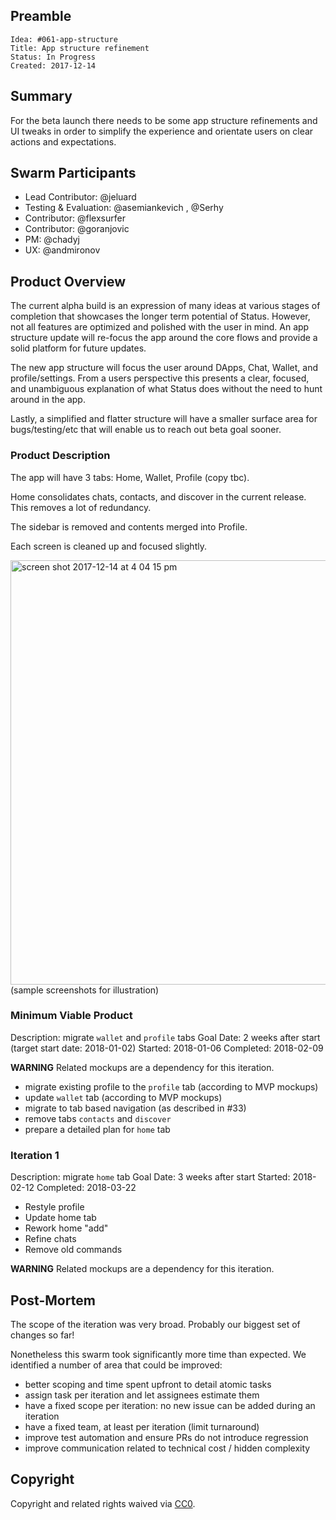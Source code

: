 ## Preamble

    Idea: #061-app-structure
    Title: App structure refinement
    Status: In Progress
    Created: 2017-12-14


## Summary

For the beta launch there needs to be some app structure refinements and UI tweaks in order to simplify the experience and orientate users on clear actions and expectations. 

## Swarm Participants

- Lead Contributor: @jeluard
- Testing & Evaluation: @asemiankevich , @Serhy
- Contributor: @flexsurfer
- Contributor: @goranjovic
- PM: @chadyj
- UX: @andmironov

## Product Overview

The current alpha build is an expression of many ideas at various stages of completion that showcases the longer term potential of Status. However, not all features are optimized and polished with the user in mind. An app structure update will re-focus the app around the core flows and provide a solid platform for future updates.

The new app structure will focus the user around DApps, Chat, Wallet, and profile/settings. From a users perspective this presents a clear, focused, and unambiguous explanation of what Status does without the need to hunt around in the app.

Lastly, a simplified and flatter structure will have a smaller surface area for bugs/testing/etc that will enable us to reach out beta goal sooner.

### Product Description

The app will have 3 tabs: Home, Wallet, Profile (copy tbc).

Home consolidates chats, contacts, and discover in the current release. This removes a lot of redundancy.

The sidebar is removed and contents merged into Profile.

Each screen is cleaned up and focused slightly.

<img width="679" alt="screen shot 2017-12-14 at 4 04 15 pm" src="https://user-images.githubusercontent.com/116099/34014328-c02a3e4c-e0e8-11e7-9784-c5495d48d438.png">
(sample screenshots for illustration)

### Minimum Viable Product

Description: migrate `wallet` and `profile` tabs
Goal Date: 2 weeks after start (target start date: 2018-01-02)
Started: 2018-01-06
Completed: 2018-02-09

__WARNING__ Related mockups are a dependency for this iteration.

* migrate existing profile to the `profile` tab (according to MVP mockups)
* update `wallet` tab (according to MVP mockups)
* migrate to tab based navigation (as described in #33)
* remove tabs `contacts` and `discover`
* prepare a detailed plan for `home` tab

### Iteration 1

Description: migrate `home` tab
Goal Date: 3 weeks after start
Started: 2018-02-12
Completed: 2018-03-22

* Restyle profile
* Update home tab
* Rework home "add" 
* Refine chats
* Remove old commands

__WARNING__ Related mockups are a dependency for this iteration.

## Post-Mortem

The scope of the iteration was very broad. Probably our biggest set of changes so far!

Nonetheless this swarm took significantly more time than expected.
We identified a number of area that could be improved:

* better scoping and time spent upfront to detail atomic tasks
* assign task per iteration and let assignees estimate them
* have a fixed scope per iteration: no new issue can be added during an iteration
* have a fixed team, at least per iteration (limit turnaround)
* improve test automation and ensure PRs do not introduce regression
* improve communication related to technical cost / hidden complexity

## Copyright
Copyright and related rights waived via [CC0](https://creativecommons.org/publicdomain/zero/1.0/).
  